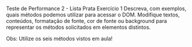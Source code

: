 Teste de Performance 2 - Lista Prata
Exercício 1
Descreva, com exemplos, quais métodos podemos utilizar para acessar o DOM. Modifique textos, conteúdos, formatação de fonte, cor de fonte ou background para representar os métodos solicitados em elementos distintos.

Obs: Utilize os seis métodos vistos em aula!
